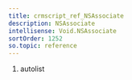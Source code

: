 ```yaml
---
title: crmscript_ref_NSAssociate
description: NSAssociate
intellisense: Void.NSAssociate
sortOrder: 1252
so.topic: reference
---
```







1. autolist

